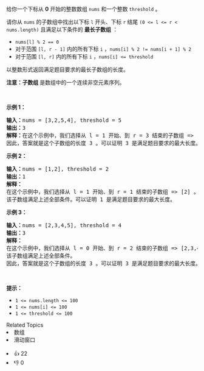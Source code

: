 <p>给你一个下标从 <strong>0</strong> 开始的整数数组 <code>nums</code> 和一个整数 <code>threshold</code> 。</p>

<p>请你从 <code>nums</code> 的子数组中找出以下标 <code>l</code> 开头、下标 <code>r</code> 结尾 <code>(0 &lt;= l &lt;= r &lt; nums.length)</code> 且满足以下条件的 <strong>最长子数组</strong> ：</p>

<ul> 
 <li><code>nums[l] % 2 == 0</code></li> 
 <li>对于范围&nbsp;<code>[l, r - 1]</code> 内的所有下标 <code>i</code> ，<code>nums[i] % 2 != nums[i + 1] % 2</code></li> 
 <li>对于范围&nbsp;<code>[l, r]</code> 内的所有下标 <code>i</code> ，<code>nums[i] &lt;= threshold</code></li> 
</ul>

<p>以整数形式返回满足题目要求的最长子数组的长度。</p>

<p><strong>注意：子数组</strong> 是数组中的一个连续非空元素序列。</p>

<p>&nbsp;</p>

<p><strong>示例 1：</strong></p>

<pre><strong>输入：</strong>nums = [3,2,5,4], threshold = 5
<strong>输出：</strong>3
<strong>解释：</strong>在这个示例中，我们选择从 l = 1 开始、到 r = 3 结束的子数组 =&gt; [2,5,4] ，满足上述条件。
因此，答案就是这个子数组的长度 3 。可以证明 3 是满足题目要求的最大长度。</pre>

<p><strong>示例 2：</strong></p>

<pre><strong>输入：</strong>nums = [1,2], threshold = 2
<strong>输出：</strong>1
<strong>解释：</strong>
在这个示例中，我们选择从 l = 1 开始、到 r = 1 结束的子数组 =&gt; [2] 。
该子数组满足上述全部条件。可以证明 1 是满足题目要求的最大长度。
</pre>

<p><strong>示例 3：</strong></p>

<pre><strong>输入：</strong>nums = [2,3,4,5], threshold = 4
<strong>输出：</strong>3
<strong>解释：</strong>
在这个示例中，我们选择从 l = 0 开始、到 r = 2 结束的子数组 =&gt; [2,3,4] 。 
该子数组满足上述全部条件。
因此，答案就是这个子数组的长度 3 。可以证明 3 是满足题目要求的最大长度。</pre>

<p>&nbsp;</p>

<p><strong>提示：</strong></p>

<ul> 
 <li><code>1 &lt;= nums.length &lt;= 100 </code></li> 
 <li><code>1 &lt;= nums[i] &lt;= 100 </code></li> 
 <li><code>1 &lt;= threshold &lt;= 100</code></li> 
</ul>

<div><div>Related Topics</div><div><li>数组</li><li>滑动窗口</li></div></div><br><div><li>👍 22</li><li>👎 0</li></div>